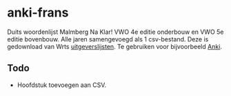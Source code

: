 # anki-frans

Duits woordenlijst Malmberg Na Klar! VWO 4e editie onderbouw en VWO 5e editie bovenbouw. Alle jaren samengevoegd als 1 csv-bestand. Deze is gedownload van Wrts [uitgeverslijsten](https://wrts.nl/uitgeverslijsten). Te gebruiken voor bijvoorbeeld [Anki](https://apps.ankiweb.net/).

## Todo

* Hoofdstuk toevoegen aan CSV.
